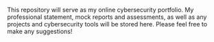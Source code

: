 This repository will serve as my online cybersecurity portfolio. My professional statement, mock reports and assessments, as well as any projects and cybersecurity tools will be stored here. Please feel free to make any suggestions!
